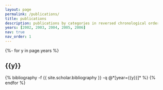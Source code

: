 ```yaml
---
layout: page
permalink: /publications/
title: publications
description: publications by categories in reversed chronological order.
years: [2002, 2003, 2004, 2005, 2006]
nav: true
nav_order: 1
---
```

<!-- _pages/publications.md -->
<div class="publications">

{%- for y in page.years %}
  <h2 class="year">{{y}}</h2>
  {% bibliography -f {{ site.scholar.bibliography }} -q @*[year={{y}}]* %}
{% endfor %}

</div>
